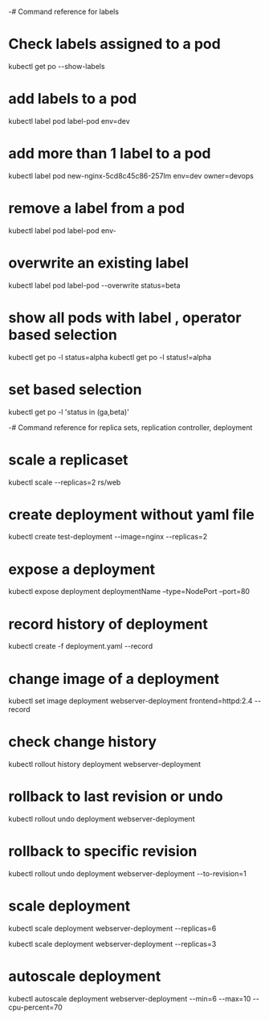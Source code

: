 -# Command reference for labels

# Check labels assigned to a pod
kubectl get po --show-labels

# add labels to a pod
kubectl label pod label-pod env=dev

# add more than 1 label to a pod
kubectl label pod new-nginx-5cd8c45c86-257lm env=dev owner=devops

# remove a label from a pod
kubectl label pod label-pod env-

# overwrite an existing label
kubectl label pod label-pod --overwrite status=beta

# show all pods with label , operator based selection
kubectl get po -l status=alpha
kubectl get po -l status!=alpha

# set based selection
kubectl get po -l 'status in (ga,beta)'

-# Command reference for replica sets, replication controller, deployment

# scale a replicaset
kubectl scale --replicas=2 rs/web

# create deployment without yaml file
kubectl create test-deployment --image=nginx --replicas=2

# expose a deployment
kubectl expose deployment deploymentName –type=NodePort –port=80

# record history of deployment
kubectl create -f deployment.yaml --record 

# change image of a deployment
kubectl set image deployment webserver-deployment frontend=httpd:2.4 --record

# check change history
kubectl rollout history deployment webserver-deployment

# rollback to last revision or undo
kubectl rollout undo deployment webserver-deployment

# rollback to specific revision 
kubectl rollout undo deployment webserver-deployment --to-revision=1

# scale deployment
kubectl scale deployment webserver-deployment --replicas=6

kubectl scale deployment webserver-deployment --replicas=3

# autoscale deployment
kubectl autoscale deployment webserver-deployment --min=6 --max=10 --cpu-percent=70


